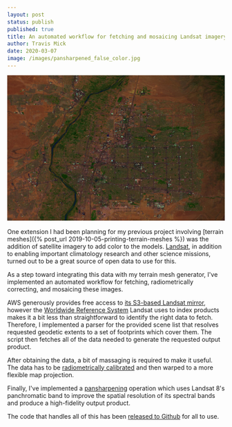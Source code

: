 ```yaml
---
layout: post
status: publish
published: true
title: An automated workflow for fetching and mosaicing Landsat imagery
author: Travis Mick
date: 2020-03-07
image: /images/pansharpened_false_color.jpg
---
```


![A false color image of Albuquerque](/images/pansharpened_false_color.jpg)

One extension I had been planning for my previous project involving
[terrain meshes]({% post_url 2019-10-05-printing-terrain-meshes %})
was the addition of satellite imagery to add color to the models.
[Landsat](https://landsat.gsfc.nasa.gov/landsat-8/landsat-8-overview/),
in addition to enabling important climatology research and other science missions, turned out to be a great
source of open data to use for this.

<!-- more -->

As a step toward integrating this data with my terrain mesh generator, I've implemented
an automated workflow for fetching, radiometrically correcting, and mosaicing these images.

AWS generously provides free access to [its S3-based Landsat mirror](https://registry.opendata.aws/landsat-8/),
however the [Worldwide Reference System](https://landsat.gsfc.nasa.gov/the-worldwide-reference-system/)
Landsat uses to index products makes it a bit less than straightforward to identify the right data
to fetch. Therefore, I implemented a parser for the provided scene list that resolves requested
geodetic extents to a set of footprints which cover them. The script then fetches all of the data
needed to generate the requested output product.

After obtaining the data, a bit of massaging is required to make it useful. The data has to be 
[radiometrically calibrated](https://en.wikipedia.org/wiki/Radiometric_calibration#Satellite_sensor_calibration)
and then warped to a more flexible map projection.

Finally, I've implemented a [pansharpening](https://en.wikipedia.org/wiki/Pansharpened_image) operation
which uses Landsat 8's panchromatic band to improve the spatial resolution of its spectral bands and produce
a high-fidelity output product.

The code that handles all of this has been [released to Github](https://github.com/tmick0/landsat_fetch) for all to use.
